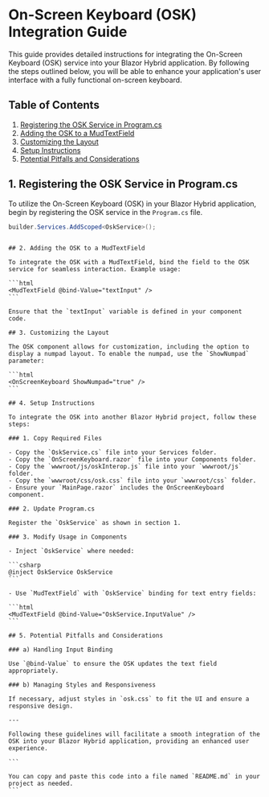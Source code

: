 # On-Screen Keyboard (OSK) Integration Guide

This guide provides detailed instructions for integrating the On-Screen Keyboard (OSK) service into your Blazor Hybrid application. By following the steps outlined below, you will be able to enhance your application's user interface with a fully functional on-screen keyboard.

## Table of Contents

1. [Registering the OSK Service in Program.cs](#registering-the-osk-service-in-programcs)
2. [Adding the OSK to a MudTextField](#adding-the-osk-to-a-mudtextfield)
3. [Customizing the Layout](#customizing-the-layout)
4. [Setup Instructions](#setup-instructions)
5. [Potential Pitfalls and Considerations](#potential-pitfalls-and-considerations)

## 1. Registering the OSK Service in Program.cs

To utilize the On-Screen Keyboard (OSK) in your Blazor Hybrid application, begin by registering the OSK service in the `Program.cs` file.

```csharp
builder.Services.AddScoped<OskService>();
```

````

## 2. Adding the OSK to a MudTextField

To integrate the OSK with a MudTextField, bind the field to the OSK service for seamless interaction. Example usage:

```html
<MudTextField @bind-Value="textInput" />
```

Ensure that the `textInput` variable is defined in your component code.

## 3. Customizing the Layout

The OSK component allows for customization, including the option to display a numpad layout. To enable the numpad, use the `ShowNumpad` parameter:

```html
<OnScreenKeyboard ShowNumpad="true" />
```

## 4. Setup Instructions

To integrate the OSK into another Blazor Hybrid project, follow these steps:

### 1. Copy Required Files

- Copy the `OskService.cs` file into your Services folder.
- Copy the `OnScreenKeyboard.razor` file into your Components folder.
- Copy the `wwwroot/js/oskInterop.js` file into your `wwwroot/js` folder.
- Copy the `wwwroot/css/osk.css` file into your `wwwroot/css` folder.
- Ensure your `MainPage.razor` includes the OnScreenKeyboard component.

### 2. Update Program.cs

Register the `OskService` as shown in section 1.

### 3. Modify Usage in Components

- Inject `OskService` where needed:

```csharp
@inject OskService OskService
```

- Use `MudTextField` with `OskService` binding for text entry fields:

```html
<MudTextField @bind-Value="OskService.InputValue" />
```

## 5. Potential Pitfalls and Considerations

### a) Handling Input Binding

Use `@bind-Value` to ensure the OSK updates the text field appropriately.

### b) Managing Styles and Responsiveness

If necessary, adjust styles in `osk.css` to fit the UI and ensure a responsive design.

---

Following these guidelines will facilitate a smooth integration of the OSK into your Blazor Hybrid application, providing an enhanced user experience.

```

You can copy and paste this code into a file named `README.md` in your project as needed.
```
````
